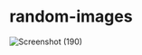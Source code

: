 # random-images
![Screenshot (190)](https://user-images.githubusercontent.com/55451653/125170889-dea80d00-e1ce-11eb-8960-4018664a57bc.png)
